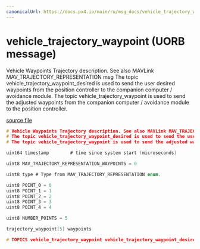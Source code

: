 ```yaml
---
canonicalUrl: https://docs.px4.io/main/ru/msg_docs/vehicle_trajectory_waypoint
---
```


# vehicle_trajectory_waypoint (UORB message)

Vehicle Waypoints Trajectory description. See also MAVLink MAV_TRAJECTORY_REPRESENTATION msg The topic vehicle_trajectory_waypoint_desired is used to send the user desired waypoints from the position controller to the companion computer / avoidance module. The topic vehicle_trajectory_waypoint is used to send the adjusted waypoints from the companion computer / avoidance module to the position controller.

[source file](https://github.com/PX4/PX4-Autopilot/blob/release/1.13/msg/vehicle_trajectory_waypoint.msg)

```c
# Vehicle Waypoints Trajectory description. See also MAVLink MAV_TRAJECTORY_REPRESENTATION msg
# The topic vehicle_trajectory_waypoint_desired is used to send the user desired waypoints from the position controller to the companion computer / avoidance module.
# The topic vehicle_trajectory_waypoint is used to send the adjusted waypoints from the companion computer / avoidance module to the position controller.

uint64 timestamp        # time since system start (microseconds)

uint8 MAV_TRAJECTORY_REPRESENTATION_WAYPOINTS = 0

uint8 type # Type from MAV_TRAJECTORY_REPRESENTATION enum.

uint8 POINT_0 = 0
uint8 POINT_1 = 1
uint8 POINT_2 = 2
uint8 POINT_3 = 3
uint8 POINT_4 = 4

uint8 NUMBER_POINTS = 5

trajectory_waypoint[5] waypoints

# TOPICS vehicle_trajectory_waypoint vehicle_trajectory_waypoint_desired

```
